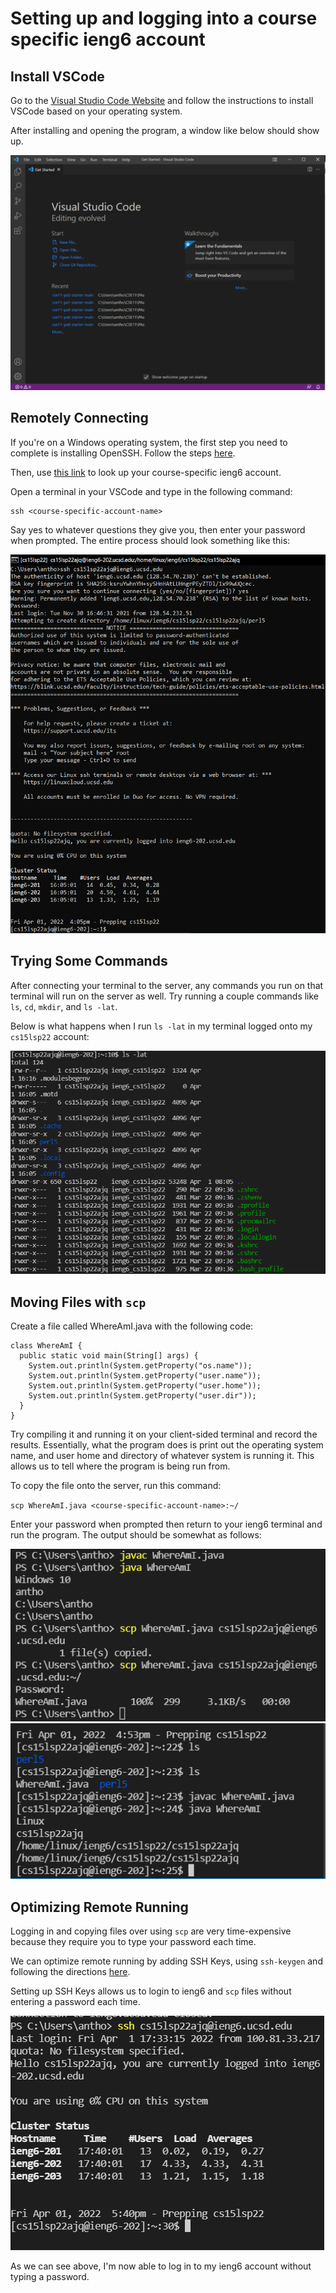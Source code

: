 # Setting up and logging into a course specific ieng6 account

## Install VSCode
Go to the [Visual Studio Code Website](https://code.visualstudio.com/) and follow the instructions to install VSCode based on your operating system. 

After installing and opening the program, a window like below should show up.

![VSCode](vscode.png)

## Remotely Connecting

If you're on a Windows operating system, the first step you need to complete is installing OpenSSH. Follow the steps [here](https://docs.microsoft.com/en-us/windows-server/administration/openssh/openssh_install_firstuse).

Then, use [this link](https://sdacs.ucsd.edu/~icc/index.php) to look up your course-specific ieng6 account. 

Open a terminal in your VSCode and type in the following command: 

```
ssh <course-specific-account-name>
```

Say yes to whatever questions they give you, then enter your password when prompted. The entire process should look something like this:

![login](login.png)

## Trying Some Commands ##

After connecting your terminal to the server, any commands you run on that terminal will run on the server as well. Try running a couple commands like `ls`, `cd`, `mkdir`, and `ls -lat`. 

Below is what happens when I run `ls -lat` in my terminal logged onto my `cs15lsp22` account:

![lsLat](lsLat.png)

## Moving Files with `scp`

Create a file called WhereAmI.java with the following code:

```
class WhereAmI {
  public static void main(String[] args) {
    System.out.println(System.getProperty("os.name"));
    System.out.println(System.getProperty("user.name"));
    System.out.println(System.getProperty("user.home"));
    System.out.println(System.getProperty("user.dir"));
  }
}
```

Try compiling it and running it on your client-sided terminal and record the results. Essentially, what the program does is print out the operating system name, and user home and directory of whatever system is running it. This allows us to tell where the program is being run from. 

To copy the file onto the server, run this command:

`scp WhereAmI.java <course-specific-account-name>:~/`

Enter your password when prompted then return to your ieng6 terminal and run the program. The output should be somewhat as follows:

![whereAmIClient](whereAmIClient.png)
![whereAmIServer](whereAmIServer.png)

## Optimizing Remote Running

Logging in and copying files over using `scp` are very time-expensive because they require you to type your password each time. 

We can optimize remote running by adding SSH Keys, using `ssh-keygen` and following the directions [here](https://docs.microsoft.com/en-us/windows-server/administration/openssh/openssh_keymanagement#user-key-generation).

Setting up SSH Keys allows us to login to ieng6 and `scp` files without entering a password each time. 

![noPassword](noPassword.png)

As we can see above, I'm now able to log in to my ieng6 account without typing a password.

